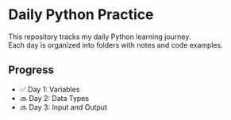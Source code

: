 # Daily Python Practice

This repository tracks my daily Python learning journey.  
Each day is organized into folders with notes and code examples.

## Progress
- ✅ Day 1: Variables
- 🔜 Day 2: Data Types
- 🔜 Day 3: Input and Output
